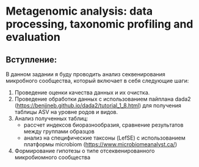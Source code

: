 # Metagenomic analysis: data processing, taxonomic profiling and evaluation
## Вступление:
В данном задании я буду проводить анализ секвенирования микробного сообщества, который включает в себя следующие шаги: 
1. Проведение оценки качества данных и их очистка.
2. Проведение обработки данных с использованием пайплана dada2 (https://benjjneb.github.io/dada2/tutorial_1_8.html) для получения таблицы ASV на уровне родов и видов.
3. Анализ полученных таблиц:
   - рассчет индексов биоразнообразия, сравнение результатов между группами образцов
   - анализ на специфические таксоны (LefSE) с использованием платформы microbiom (https://www.microbiomeanalyst.ca/)
4. Формирование гипотезы о типе отсеквенированного микробиомного сообщества
